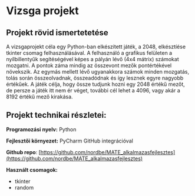 # Vizsga projekt

## Projekt rövid ismertetetése

A vizsgaprojekt céla egy Python-ban elkészített játék, a 2048, elkésztíése tkinter csomag felhasználásával. A felhasználó a grafikus felületen a nyílbillentyűk segítéségével  képes a pályán lévő (4x4 mátrix) számokat mozgatni. 
A pontok záma mindig az összevont mezők pontértékével növekszik. Az egymás mellett lévő ugyanakkora számok minden mozgatás, tolás során összeolvadnak, összeadódnak és így lesznek egyre nagyobb értékűek. A játék célja, hogy össze tudjunk hozni egy 2048 értékű mezőt, de persze a játék itt nem ér véget, további cél lehet a 4096, vagy akár a 8192 értékű mező kirakása.

## Projekt technikai részletei:
**Programozási nyelv:** Python

**Fejlesztői környezet:** PyCharm GitHub integrációval

**Github repo**: [https://github.com/nordbe/MATE_alkalmazasfejlesztes](https://github.com/nordbe/MATE_alkalmazasfejlesztes)

**Használt csomagok:** 
- tkinter
- random

